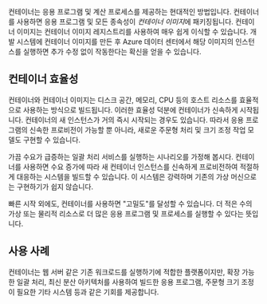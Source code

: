 컨테이너는 응용 프로그램 및 계산 프로세스를 제공하는 현대적인 방법입니다. 컨테이너를 사용하면 응용 프로그램 및 모든 종속성이 *컨테이너 이미지*에 패키징됩니다. 컨테이너 이미지는 컨테이너 이미지 레지스트리를 사용하여 매우 쉽게 이식할 수 있습니다. 개발 시스템에 컨테이너 이미지를 만든 후 Azure 데이터 센터에서 해당 이미지의 인스턴스를 실행하면 추가 수정 없이 작동한다는 확신을 얻을 수 있습니다.

## <a name="container-efficiencies"></a>컨테이너 효율성

컨테이너와 컨테이너 이미지는 디스크 공간, 메모리, CPU 등의 호스트 리소스를 효율적으로 사용하는 방식으로 빌드됩니다. 이러한 효율성 덕분에 컨테이너가 신속하게 시작됩니다. 컨테이너의 새 인스턴스가 거의 즉시 시작되는 경우도 있습니다. 따라서 응용 프로그램의 신속한 프로비전이 가능할 뿐 아니라, 새로운 주문형 처리 및 크기 조정 작업 모델도 구현할 수 있습니다.

가끔 수요가 급증하는 일괄 처리 서비스를 실행하는 시나리오를 가정해 봅시다. 컨테이너를 사용하면 수요 증가에 따라 새 컨테이너 인스턴스를 신속하게 프로비전하여 적절하게 대응하는 시스템을 빌드할 수 있습니다. 이 시스템은 강력하며 기존의 가상 머신으로는 구현하기가 쉽지 않습니다.

빠른 시작 외에도, 컨테이너를 사용하면 "고밀도"를 달성할 수 있습니다. 더 적은 수의 가상 또는 물리적 리소스로 더 많은 응용 프로그램 및 프로세스를 실행할 수 있다는 뜻입니다.

## <a name="use-cases"></a>사용 사례

컨테이너는 웹 서버 같은 기존 워크로드를 실행하기에 적합한 플랫폼이지만, 확장 가능한 일괄 처리, 최신 분산 아키텍처를 사용하여 빌드한 응용 프로그램, 주문형 크기 조정이 필요한 기타 시스템 등과 같은 기회를 제공합니다.
